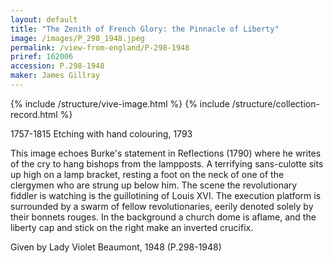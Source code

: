 ```yaml
---
layout: default
title: "The Zenith of French Glory: the Pinnacle of Liberty"
image: /images/P_298_1948.jpeg
permalink: /view-from-england/P-298-1948
priref: 162006
accession: P.298-1948
maker: James Gillray
---
```

{% include /structure/vive-image.html %}
{% include /structure/collection-record.html %}

1757-1815
Etching with hand colouring, 1793

This image echoes Burke's statement in Reflections (1790) where he writes of the cry to hang bishops from the lampposts. A terrifying sans-culotte sits up high on a lamp bracket, resting a foot on the neck of one of the clergymen who are strung up below him. The scene the revolutionary fiddler is watching is the guillotining of Louis XVI. The execution platform is surrounded by a swarm of fellow revolutionaries, eerily denoted solely by their bonnets rouges. In the background a church dome is aflame, and the liberty cap and stick on the right make an inverted crucifix.

Given by Lady Violet Beaumont, 1948 (P.298-1948)
